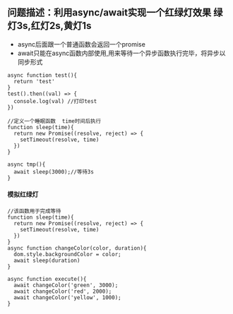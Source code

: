 ## 问题描述：利用async/await实现一个红绿灯效果   绿灯3s,红灯2s,黄灯1s
- async后面跟一个普通函数会返回一个promise
- await只能在async函数内部使用,用来等待一个异步函数执行完毕，将异步以同步形式

```
async function test(){
  return 'test'
}
test().then((val) => {
  console.log(val) //打印test
})

//定义一个睡眠函数  time时间后执行
function sleep(time){
  return new Promise((resolve, reject) => {
    setTimeout(resolve, time)
  })
}

async tmp(){
  await sleep(3000);//等待3s
}
```

#### 模拟红绿灯
```
//该函数用于完成等待
function sleep(time){
  return new Promise((resolve, reject) => {
    setTimeout(resolve, time)
  })
}
async function changeColor(color, duration){
  dom.style.backgroundColor = color;
  await sleep(duration)
}

async function execute(){
  await changeColor('green', 3000);
  await changeColor('red', 2000);
  await changeColor('yellow', 1000);
}
```
